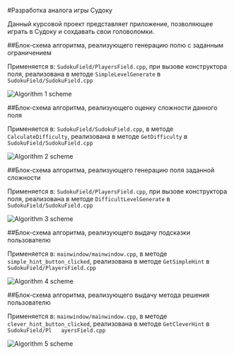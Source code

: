 #Разработка аналога игры Судоку

Данный курсовой проект представляет приложение, позволяющее играть в Судоку и сохдавать свои головоломки.

##Блок-схема алгоритма, реализующего генерацию полю с заданным ограничением


Применяется в: `SudokuField/PlayersField.cpp`, при вызове конструктора поля, реализована в методе `SimpleLevelGenerate` в `SudokuField/SudokuField.cpp` 


![Algorithm 1 scheme](Schemes/1.png)


##Блок-схема алгоритма, реализующего оценку сложности данного поля


Применяется в: `SudokuField/SudokuField.cpp`, в методе `CalculateDifficulty`, реализована в методе `GetDifficulty` в `SudokuField/SudokuField.cpp` 


![Algorithm 2 scheme](Schemes/2.png)


##Блок-схема алгоритма, реализующего генерацию поля заданной сложности


Применяется в: `SudokuField/PlayersField.cpp`, при вызове конструктора поля, реализована в методе `DifficultLevelGenerate` в `SudokuField/SudokuField.cpp` 


![Algorithm 3 scheme](Schemes/3.png)


##Блок-схема алгоритма, реализующего выдачу подсказки пользователю


Применяется в: `mainwindow/mainwindow.cpp`, в методе `simple_hint_button_clicked`, реализована в методе `GetSimpleHint` в `SudokuField/PlayersField.cpp` 


![Algorithm 4 scheme](Schemes/4.png)


##Блок-схема алгоритма, реализующего выдачу метода решения пользователю 


Применяется в: `mainwindow/mainwindow.cpp`, в методе `clever_hint_button_clicked`, реализована в методе `GetCleverHint` в `SudokuField/Pl   ayersField.cpp`


![Algorithm 5 scheme](Schemes/5.png)
